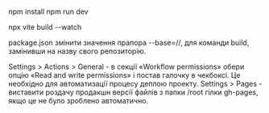 npm install
npm run dev

npx vite build --watch

package.json змінити значення прапора --base=/<vite-sass-starter-murkup-template>/, для команди build, замінивши <vite-sass-starter-murkup-template> на назву свого репозиторію.

Settings > Actions > General - в секції «Workflow permissions» обери опцію «Read and write permissions» і постав галочку в чекбоксі. Це необхідно для автоматизації процесу деплою проекту.
Settings > Pages - виставити роздачу продакшн версії файлів з папки /root гілки gh-pages, якщо це не було зроблено автоматично.
